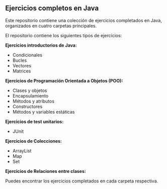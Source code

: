 ## Ejercicios completos en Java

Este repositorio contiene una colección de ejercicios completados en Java, organizados en cuatro carpetas principales.


El repositorio contiene los siguientes tipos de ejercicios:

**Ejercicios introductorios de Java:**

- Condicionales
- Bucles
- Vectores
- Matrices

**Ejercicios de Programación Orientada a Objetos (POO):**

- Clases y objetos
- Encapsulamiento
- Métodos y atributos
- Constructores
- Métodos y variables estáticas

**Ejercicios de test unitarios:**
- JUnit

**Ejercicios de Colecciones:**
- ArrayList
- Map
- Set

**Ejercicios de Relaciones entre clases:**

Puedes encontrar los ejercicios completados en cada carpeta respectiva.
